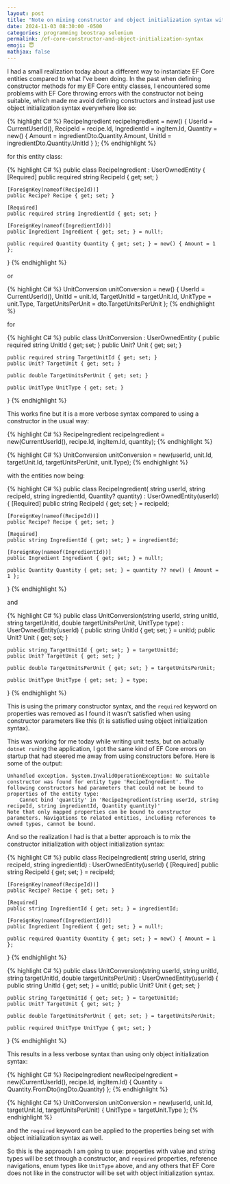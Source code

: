 ```yaml
---
layout: post
title: "Note on mixing constructor and object initialization syntax with EF Core entity classes"
date: 2024-11-03 08:30:00 -0500
categories: programming boostrap selenium
permalink: /ef-core-constructor-and-object-initialization-syntax
emoji: 😇
mathjax: false
---
```


I had a small realization today about a different way to instantiate EF Core entities compared to what I've been doing. In the past when defining constructor methods for my EF Core entity classes, I encountered some problems with EF Core throwing errors with the constructor not being suitable, which made me avoid defining constructors and instead just use object initialization syntax everywhere like so:

{% highlight C# %}
RecipeIngredient recipeIngredient = new()
{
    UserId = CurrentUserId(),
    RecipeId = recipe.Id,
    IngredientId = ingItem.Id,
    Quantity = new()
    {
        Amount = ingredientDto.Quantity.Amount,
        UnitId = ingredientDto.Quantity.UnitId
    }
};
{% endhighlight %}

for this entity class:

{% highlight C# %}
public class RecipeIngredient : UserOwnedEntity
{
    [Required]
    public required string RecipeId { get; set; }

    [ForeignKey(nameof(RecipeId))]
    public Recipe? Recipe { get; set; }

    [Required]
    public required string IngredientId { get; set; }

    [ForeignKey(nameof(IngredientId))]
    public Ingredient Ingredient { get; set; } = null!;

    public required Quantity Quantity { get; set; } = new() { Amount = 1 };
}
{% endhighlight %}

or 

{% highlight C# %}
UnitConversion unitConversion = new()
{
    UserId = CurrentUserId(),
    UnitId = unit.Id,
    TargetUnitId = targetUnit.Id,
    UnitType = unit.Type,
    TargetUnitsPerUnit = dto.TargetUnitsPerUnit
};
{% endhighlight %}

for 

{% highlight C# %}
public class UnitConversion : UserOwnedEntity
{
    public required string UnitId { get; set; }
    public Unit? Unit { get; set; }

    public required string TargetUnitId { get; set; }
    public Unit? TargetUnit { get; set; }

    public double TargetUnitsPerUnit { get; set; }

    public UnitType UnitType { get; set; }
}
{% endhighlight %}

This works fine but it is a more verbose syntax compared to using a constructor in the usual way:

{% highlight C# %}
RecipeIngredient recipeIngredient = new(CurrentUserId(), recipe.Id, ingItem.Id, quantity);
{% endhighlight %}

{% highlight C# %}
UnitConversion unitConversion = new(userId, unit.Id, targetUnit.Id,
                                            targetUnitsPerUnit, unit.Type);
{% endhighlight %}

with the entities now being:

{% highlight C# %}
public class RecipeIngredient(  string userId,
                                string recipeId,
                                string ingredientId,
                                Quantity? quantity) 
                                            : UserOwnedEntity(userId)
{
    [Required]
    public string RecipeId { get; set; } = recipeId;

    [ForeignKey(nameof(RecipeId))]
    public Recipe? Recipe { get; set; }

    [Required]
    public string IngredientId { get; set; } = ingredientId;

    [ForeignKey(nameof(IngredientId))]
    public Ingredient Ingredient { get; set; } = null!;

    public Quantity Quantity { get; set; } = quantity ?? new() { Amount = 1 };
}
{% endhighlight %}

and 

{% highlight C# %}
public class UnitConversion(string userId, string unitId, string targetUnitId,
                                    double targetUnitsPerUnit, UnitType type)
                                                    : UserOwnedEntity(userId)
{
    public string UnitId { get; set; } = unitId;
    public Unit? Unit { get; set; }

    public string TargetUnitId { get; set; } = targetUnitId;
    public Unit? TargetUnit { get; set; }

    public double TargetUnitsPerUnit { get; set; } = targetUnitsPerUnit;

    public UnitType UnitType { get; set; } = type;
}
{% endhighlight %}

This is using the primary constructor syntax, and the `required` keyword on properties was removed as I found it wasn't satisfied when using constructor parameters like this (it is satisfied using object initialization syntax).

This was working for me today while writing unit tests, but on actually `dotnet run`ing the application, I got the same kind of EF Core errors on startup that had steered me away from using constructors before. Here is some of the output:

```
Unhandled exception. System.InvalidOperationException: No suitable constructor was found for entity type 'RecipeIngredient'. The following constructors had parameters that could not be bound to properties of the entity type:
    Cannot bind 'quantity' in 'RecipeIngredient(string userId, string recipeId, string ingredientId, Quantity quantity)'
Note that only mapped properties can be bound to constructor parameters. Navigations to related entities, including references to owned types, cannot be bound.
```

And so the realization I had is that a better approach is to mix the constructor initialization with object initialization syntax:

{% highlight C# %}
public class RecipeIngredient(  string userId,
                                string recipeId,
                                string ingredientId) 
                                            : UserOwnedEntity(userId)
{
    [Required]
    public string RecipeId { get; set; } = recipeId;

    [ForeignKey(nameof(RecipeId))]
    public Recipe? Recipe { get; set; }

    [Required]
    public string IngredientId { get; set; } = ingredientId;

    [ForeignKey(nameof(IngredientId))]
    public Ingredient Ingredient { get; set; } = null!;

    public required Quantity Quantity { get; set; } = new() { Amount = 1 };
}
{% endhighlight %}

{% highlight C# %}
public class UnitConversion(string userId,
                            string unitId,
                            string targetUnitId,
                            double targetUnitsPerUnit)
                                            : UserOwnedEntity(userId)
{
    public string UnitId { get; set; } = unitId;
    public Unit? Unit { get; set; }

    public string TargetUnitId { get; set; } = targetUnitId;
    public Unit? TargetUnit { get; set; }

    public double TargetUnitsPerUnit { get; set; } = targetUnitsPerUnit;

    public required UnitType UnitType { get; set; }
}
{% endhighlight %}

This results in a less verbose syntax than using only object initialization syntax:

{% highlight C# %}
RecipeIngredient newRecipeIngredient
                            = new(CurrentUserId(), recipe.Id, ingItem.Id)
{
    Quantity = Quantity.FromDto(ingDto.Quantity)
};
{% endhighlight %}

{% highlight C# %}
UnitConversion unitConversion
            = new(userId, unit.Id, targetUnit.Id, targetUnitsPerUnit)
{
    UnitType = targetUnit.Type
};
{% endhighlight %}

and the `required` keyword can be applied to the properties being set with object initialization syntax as well.

So this is the approach I am going to use: properties with value and string types will be set through a constructor, and `required` properties, reference navigations, enum types like `UnitType` above, and any others that EF Core does not like in the constructor will be set with object initialization syntax. 
